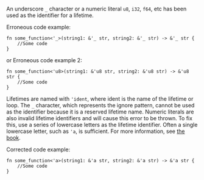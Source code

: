 
An underscore `_` character or a numeric literal `u8`, `i32`, `f64`, etc has
been used as the identifier for a lifetime. 

Erroneous code example:
```
fn some_function<'_>(string1: &'_ str, string2: &'_ str) -> &'_ str {
    //Some code
}
```
or Erroneous code example 2:
```
fn some_function<'u8>(string1: &'u8 str, string2: &'u8 str) -> &'u8 str {
    //Some code
}
```

Lifetimes are named with `'ident`, where ident is the name of the lifetime or
loop. The `_` character, which represents the ignore pattern, cannot be used
as the identifier because it is a reserved lifetime name. Numeric literals are
also invalid lifetime identifiers and will cause this error to be thrown. To fix
this, use a series of lowercase letters as the lifetime identifier. Often a
single lowercase letter, such as `'a`, is sufficient.  For more information, see
[the book][bk-no].

Corrected code example:
```
fn some_function<'a>(string1: &'a str, string2: &'a str) -> &'a str {
    //Some code
}
```

[bk-no]: https://doc.rust-lang.org/book/appendix-02-operators.html#non-operator-symbols

